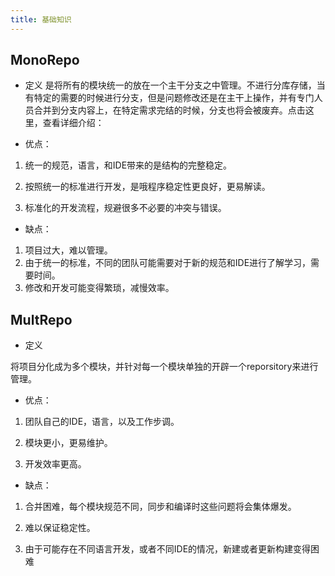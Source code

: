 ```yaml
---
title: 基础知识
---
```


## MonoRepo

- 定义
是将所有的模块统一的放在一个主干分支之中管理。不进行分库存储，当有特定的需要的时候进行分支，但是问题修改还是在主干上操作，并有专门人员合并到分支内容上，在特定需求完结的时候，分支也将会被废弃。点击这里，查看详细介绍：

- 优点：

1. 统一的规范，语言，和IDE带来的是结构的完整稳定。

2. 按照统一的标准进行开发，是哦程序稳定性更良好，更易解读。

3. 标准化的开发流程，规避很多不必要的冲突与错误。

- 缺点：

1. 项目过大，难以管理。
2. 由于统一的标准，不同的团队可能需要对于新的规范和IDE进行了解学习，需要时间。
3. 修改和开发可能变得繁琐，减慢效率。

## MultRepo

- 定义

将项目分化成为多个模块，并针对每一个模块单独的开辟一个reporsitory来进行管理。

- 优点：

1. 团队自己的IDE，语言，以及工作步调。

2. 模块更小，更易维护。

3. 开发效率更高。

- 缺点：

1. 合并困难，每个模块规范不同，同步和编译时这些问题将会集体爆发。

2. 难以保证稳定性。

3. 由于可能存在不同语言开发，或者不同IDE的情况，新建或者更新构建变得困难

 